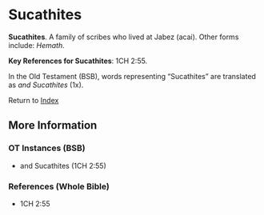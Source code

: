 # Sucathites
**Sucathites**. 
A family of scribes who lived at Jabez (acai). 
Other forms include: 
*Hemath*. 


**Key References for Sucathites**: 
1CH 2:55. 


In the Old Testament (BSB), words representing “Sucathites” are translated as 
*and Sucathites* (1x). 




Return to [Index](00-Index.md)

## More Information

### OT Instances (BSB)

* and Sucathites (1CH 2:55)



### References (Whole Bible)

* 1CH 2:55



